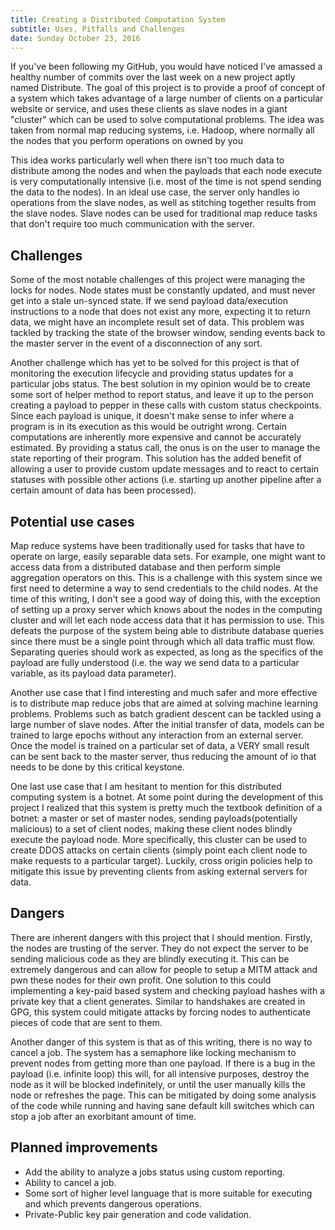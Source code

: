 ```yaml
---
title: Creating a Distributed Computation System
subtitle: Uses, Pitfalls and Challenges
date: Sunday October 23, 2016
---
```


If you've been following my GitHub, you would have noticed I've amassed
a healthy number of commits over the last week on a new project aptly named
Distribute. The goal of this project is to provide a proof of concept of
a system which takes advantage of a large number of clients on a particular
website or service, and uses these clients as slave nodes in a giant "cluster"
which can be used to solve computational problems. The idea was taken from
normal map reducing systems, i.e. Hadoop, where normally all the nodes that you
perform operations on owned by you

This idea works particularly well when there isn't too much data to distribute
among the nodes and when the payloads that each node execute is very
computationally intensive (i.e. most of the time is not spend sending the data
to the nodes). In an ideal use case, the server only handles io operations from
the slave nodes, as well as stitching together results from the slave nodes.
Slave nodes can be used for traditional map reduce tasks that don't require too
much communication with the server.

## Challenges

Some of the most notable challenges of this project were managing the locks for
nodes. Node states must be constantly updated, and must never get into a stale
un-synced state. If we send payload data/execution instructions to a node that
does not exist any more, expecting it to return data, we might have an
incomplete result set of data. This problem was tackled by tracking the state
of the browser window, sending events back to the master server in the event of
a disconnection of any sort.

Another challenge which has yet to be solved for this project is that of
monitoring the execution lifecycle and providing status updates for
a particular jobs status. The best solution in my opinion would be to create
some sort of helper method to report status, and leave it up to the person
creating a payload to pepper in these calls with custom status checkpoints.
Since each payload is unique, it doesn't make sense to infer where a program is
in its execution as this would be outright wrong. Certain computations are
inherently more expensive and cannot be accurately estimated. By providing
a status call, the onus is on the user to manage the state reporting of their
program. This solution has the added benefit of allowing a user to provide
custom update messages and to react to certain statuses with possible other
actions (i.e. starting up another pipeline after a certain amount of data has
been processed).

## Potential use cases

Map reduce systems have been traditionally used for tasks that have to operate
on large, easily separable data sets. For example, one might want to access
data from a distributed database and then perform simple aggregation operators
on this. This is a challenge with this system since we first need to determine
a way to send credentials to the child nodes. At the time of this writing,
I don't see a good way of doing this, with the exception of setting up a proxy server which knows about the nodes in the computing cluster and will let each node access data that it has permission to use. This defeats the purpose of the system being able to distribute database queries since there must be a single point through which all data traffic must flow. Separating queries should work as
expected, as long as the specifics of the payload are fully understood (i.e.
the way we send data to a particular variable, as its payload data parameter).

Another use case that I find interesting and much safer and more effective is
to distribute map reduce jobs that are aimed at solving machine learning
problems. Problems such as batch gradient descent can be tackled using a large
number of slave nodes. After the initial transfer of data, models can be trained
to large epochs without any interaction from an external server. Once the model
is trained on a particular set of data, a VERY small result can be sent back to
the master server, thus reducing the amount of io that needs to be done by this
critical keystone.

One last use case that I am hesitant to mention for this distributed computing
system is a botnet. At some point during the development of this project
I realized that this system is pretty much the textbook definition of a botnet:
a master or set of master nodes, sending payloads(potentially malicious) to
a set of client nodes, making these client nodes blindly execute the payload
node. More specifically, this cluster can be used to create DDOS attacks on
certain clients (simply point each client node to make requests to a particular
target). Luckily, cross origin policies help to mitigate this issue by
preventing clients from asking external servers for data.

## Dangers

There are inherent dangers with this project that I should mention. Firstly,
the nodes are trusting of the server. They do not expect the server to be
sending malicious code as they are blindly executing it. This can be extremely
dangerous and can allow for people to setup a MITM attack and pwn these nodes
for their own profit. One solution to this could implementing a key-paid based
system and checking payload hashes with a private key that a client generates.
Similar to handshakes are created in GPG, this system could mitigate attacks by
forcing nodes to authenticate pieces of code that are sent to them.

Another danger of this system is that as of this writing, there is no way to
cancel a job. The system has a semaphore like locking mechanism to prevent
nodes from getting more than one payload. If there is a bug in the payload
(i.e. infinite loop) this will, for all intensive purposes, destroy the node as
it will be blocked indefinitely, or until the user manually kills the node or
refreshes the page. This can be mitigated by doing some analysis of the code
while running and having sane default kill switches which can stop a job after
an exorbitant amount of time.

## Planned improvements

-  Add the ability to analyze a jobs status using custom reporting.
-  Ability to cancel a job.
-  Some sort of higher level language that is more suitable for executing and which prevents dangerous operations.
-  Private-Public key pair generation and code validation.
